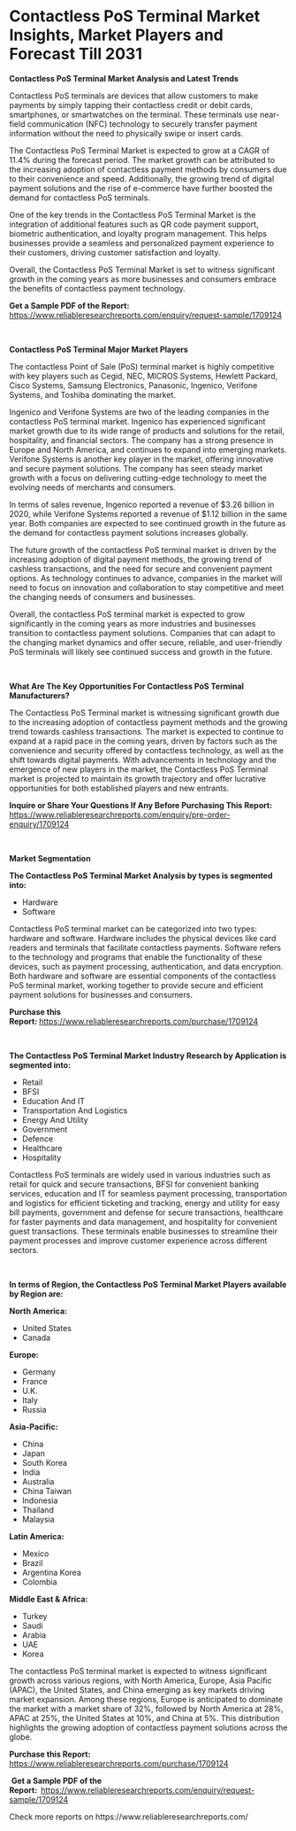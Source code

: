 <p><h1>Contactless PoS Terminal Market Insights, Market Players and Forecast Till 2031</h1></p><p><strong>Contactless PoS Terminal Market Analysis and Latest Trends</strong></p>
<p><p>Contactless PoS terminals are devices that allow customers to make payments by simply tapping their contactless credit or debit cards, smartphones, or smartwatches on the terminal. These terminals use near-field communication (NFC) technology to securely transfer payment information without the need to physically swipe or insert cards.</p><p>The Contactless PoS Terminal Market is expected to grow at a CAGR of 11.4% during the forecast period. The market growth can be attributed to the increasing adoption of contactless payment methods by consumers due to their convenience and speed. Additionally, the growing trend of digital payment solutions and the rise of e-commerce have further boosted the demand for contactless PoS terminals.</p><p>One of the key trends in the Contactless PoS Terminal Market is the integration of additional features such as QR code payment support, biometric authentication, and loyalty program management. This helps businesses provide a seamless and personalized payment experience to their customers, driving customer satisfaction and loyalty.</p><p>Overall, the Contactless PoS Terminal Market is set to witness significant growth in the coming years as more businesses and consumers embrace the benefits of contactless payment technology.</p></p>
<p><strong>Get a Sample PDF of the Report:&nbsp;</strong> <a href="https://www.reliableresearchreports.com/enquiry/request-sample/1709124">https://www.reliableresearchreports.com/enquiry/request-sample/1709124</a></p>
<p>&nbsp;</p>
<p><strong>Contactless PoS Terminal Major Market Players</strong></p>
<p><p>The contactless Point of Sale (PoS) terminal market is highly competitive with key players such as Cegid, NEC, MICROS Systems, Hewlett Packard, Cisco Systems, Samsung Electronics, Panasonic, Ingenico, Verifone Systems, and Toshiba dominating the market. </p><p>Ingenico and Verifone Systems are two of the leading companies in the contactless PoS terminal market. Ingenico has experienced significant market growth due to its wide range of products and solutions for the retail, hospitality, and financial sectors. The company has a strong presence in Europe and North America, and continues to expand into emerging markets. Verifone Systems is another key player in the market, offering innovative and secure payment solutions. The company has seen steady market growth with a focus on delivering cutting-edge technology to meet the evolving needs of merchants and consumers.</p><p>In terms of sales revenue, Ingenico reported a revenue of $3.26 billion in 2020, while Verifone Systems reported a revenue of $1.12 billion in the same year. Both companies are expected to see continued growth in the future as the demand for contactless payment solutions increases globally.</p><p>The future growth of the contactless PoS terminal market is driven by the increasing adoption of digital payment methods, the growing trend of cashless transactions, and the need for secure and convenient payment options. As technology continues to advance, companies in the market will need to focus on innovation and collaboration to stay competitive and meet the changing needs of consumers and businesses. </p><p>Overall, the contactless PoS terminal market is expected to grow significantly in the coming years as more industries and businesses transition to contactless payment solutions. Companies that can adapt to the changing market dynamics and offer secure, reliable, and user-friendly PoS terminals will likely see continued success and growth in the future.</p></p>
<p>&nbsp;</p>
<p><strong>What Are The Key Opportunities For Contactless PoS Terminal Manufacturers?</strong></p>
<p><p>The Contactless PoS Terminal market is witnessing significant growth due to the increasing adoption of contactless payment methods and the growing trend towards cashless transactions. The market is expected to continue to expand at a rapid pace in the coming years, driven by factors such as the convenience and security offered by contactless technology, as well as the shift towards digital payments. With advancements in technology and the emergence of new players in the market, the Contactless PoS Terminal market is projected to maintain its growth trajectory and offer lucrative opportunities for both established players and new entrants.</p></p>
<p><strong>Inquire or Share Your Questions If Any Before Purchasing This Report:</strong> <a href="https://www.reliableresearchreports.com/enquiry/pre-order-enquiry/1709124">https://www.reliableresearchreports.com/enquiry/pre-order-enquiry/1709124</a></p>
<p>&nbsp;</p>
<p><strong>Market Segmentation</strong></p>
<p><strong>The Contactless PoS Terminal Market Analysis by types is segmented into:</strong></p>
<p><ul><li>Hardware</li><li>Software</li></ul></p>
<p><p>Contactless PoS terminal market can be categorized into two types: hardware and software. Hardware includes the physical devices like card readers and terminals that facilitate contactless payments. Software refers to the technology and programs that enable the functionality of these devices, such as payment processing, authentication, and data encryption. Both hardware and software are essential components of the contactless PoS terminal market, working together to provide secure and efficient payment solutions for businesses and consumers.</p></p>
<p><strong>Purchase this Report:&nbsp;</strong><a href="https://www.reliableresearchreports.com/purchase/1709124">https://www.reliableresearchreports.com/purchase/1709124</a></p>
<p>&nbsp;</p>
<p><strong>The Contactless PoS Terminal Market Industry Research by Application is segmented into:</strong></p>
<p><ul><li>Retail</li><li>BFSI</li><li>Education And IT</li><li>Transportation And Logistics</li><li>Energy And Utility</li><li>Government</li><li>Defence</li><li>Healthcare</li><li>Hospitality</li></ul></p>
<p><p>Contactless PoS terminals are widely used in various industries such as retail for quick and secure transactions, BFSI for convenient banking services, education and IT for seamless payment processing, transportation and logistics for efficient ticketing and tracking, energy and utility for easy bill payments, government and defense for secure transactions, healthcare for faster payments and data management, and hospitality for convenient guest transactions. These terminals enable businesses to streamline their payment processes and improve customer experience across different sectors.</p></p>
<p>&nbsp;</p>
<p><strong>In terms of Region, the Contactless PoS Terminal Market Players available by Region are:</strong></p>
<p>
    <p> <strong> North America: </strong>
        <ul>
            <li>United States</li>
            <li>Canada</li>
        </ul>
        </p> 
    <p> <strong> Europe: </strong>
        <ul>
            <li>Germany</li>
            <li>France</li>
            <li>U.K.</li>
            <li>Italy</li>
            <li>Russia</li>
        </ul>
        </p> 
    <p> <strong> Asia-Pacific: </strong>
        <ul>
            <li>China</li>
            <li>Japan</li>
            <li>South Korea</li>
            <li>India</li>
            <li>Australia</li>
            <li>China Taiwan</li>
            <li>Indonesia</li>
            <li>Thailand</li>
            <li>Malaysia</li>
        </ul>
        </p> 
    <p> <strong> Latin America: </strong>
        <ul>
            <li>Mexico</li>
            <li>Brazil</li>
            <li>Argentina Korea</li>
            <li>Colombia</li>
        </ul>
        </p> 
    <p> <strong> Middle East & Africa: </strong>
        <ul>
            <li>Turkey</li>
            <li>Saudi</li>
            <li>Arabia</li>
            <li>UAE</li>
            <li>Korea</li>
        </ul>
    </p>
    </p>
<p><p>The contactless PoS terminal market is expected to witness significant growth across various regions, with North America, Europe, Asia Pacific (APAC), the United States, and China emerging as key markets driving market expansion. Among these regions, Europe is anticipated to dominate the market with a market share of 32%, followed by North America at 28%, APAC at 25%, the United States at 10%, and China at 5%. This distribution highlights the growing adoption of contactless payment solutions across the globe.</p></p>
<p><strong>Purchase this Report: </strong><a href="https://www.reliableresearchreports.com/purchase/1709124">https://www.reliableresearchreports.com/purchase/1709124</a></p>
<p>&nbsp;<strong>Get a Sample PDF of the Report:&nbsp;&nbsp;</strong><a href="https://www.reliableresearchreports.com/enquiry/request-sample/1709124">https://www.reliableresearchreports.com/enquiry/request-sample/1709124</a></p>
<p><strong></strong></p>
<p>Check more reports on https://www.reliableresearchreports.com/</p>